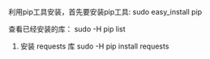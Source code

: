利用pip工具安装，首先要安装pip工具:  sudo easy_install pip

查看已经安装的库： sudo -H pip list

1. 安装 requests 库
sudo -H pip install requests